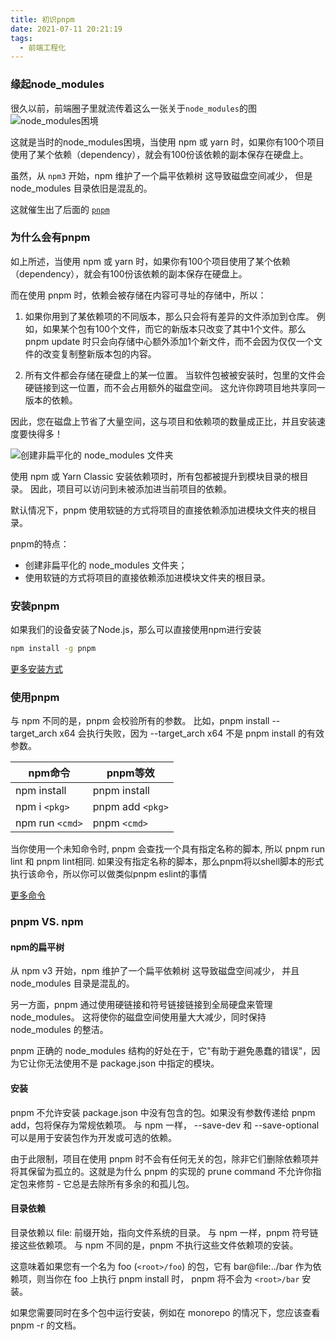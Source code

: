 ```yaml
---
title: 初识pnpm
date: 2021-07-11 20:21:19
tags:
  - 前端工程化
---
```


### 缘起node_modules
很久以前，前端圈子里就流传着这么一张关于`node_modules`的图
![node_modules困境](/images/58/node_modules.jpg)

这就是当时的node_modules困境，当使用 npm 或 yarn 时，如果你有100个项目使用了某个依赖（dependency），就会有100份该依赖的副本保存在硬盘上。

虽然，从 `npm3` 开始，npm 维护了一个扁平依赖树 这导致磁盘空间减少， 但是 node_modules 目录依旧是混乱的。

这就催生出了后面的 [`pnpm`](https://pnpm.io/)

### 为什么会有pnpm
如上所述，当使用 npm 或 yarn 时，如果你有100个项目使用了某个依赖（dependency），就会有100份该依赖的副本保存在硬盘上。

而在使用 pnpm 时，依赖会被存储在内容可寻址的存储中，所以：
1. 如果你用到了某依赖项的不同版本，那么只会将有差异的文件添加到仓库。 例如，如果某个包有100个文件，而它的新版本只改变了其中1个文件。那么 pnpm update 时只会向存储中心额外添加1个新文件，而不会因为仅仅一个文件的改变复制整新版本包的内容。

2. 所有文件都会存储在硬盘上的某一位置。 当软件包被被安装时，包里的文件会硬链接到这一位置，而不会占用额外的磁盘空间。 这允许你跨项目地共享同一版本的依赖。

因此，您在磁盘上节省了大量空间，这与项目和依赖项的数量成正比，并且安装速度要快得多！

![创建非扁平化的 node_modules 文件夹](/images/58/node-modules-structure.jpeg)

使用 npm 或 Yarn Classic 安装依赖项时，所有包都被提升到模块目录的根目录。 因此，项目可以访问到未被添加进当前项目的依赖。

默认情况下，pnpm 使用软链的方式将项目的直接依赖添加进模块文件夹的根目录。

pnpm的特点：
- 创建非扁平化的 node_modules 文件夹；
- 使用软链的方式将项目的直接依赖添加进模块文件夹的根目录。

### 安装pnpm
如果我们的设备安装了Node.js，那么可以直接使用npm进行安装
  ```sh
  npm install -g pnpm
  ```
[更多安装方式](https://pnpm.io/zh/installation)

### 使用pnpm
与 npm 不同的是，pnpm 会校验所有的参数。 比如，pnpm install --target_arch x64 会执行失败，因为 --target_arch x64 不是 pnpm install 的有效参数。

| npm命令 | pnpm等效 |
| - | - |
| npm install | pnpm install |
| npm i `<pkg>` | pnpm add `<pkg>` |
| npm run `<cmd>` | pnpm `<cmd>` |

当你使用一个未知命令时, pnpm 会查找一个具有指定名称的脚本, 所以 pnpm run lint 和 pnpm lint相同. 如果没有指定名称的脚本，那么pnpm将以shell脚本的形式执行该命令，所以你可以做类似pnpm eslint的事情

[更多命令](https://pnpm.io/zh/cli/add)

### pnpm VS. npm
#### npm的扁平树
从 npm v3 开始，npm 维护了一个扁平依赖树 这导致磁盘空间减少， 并且node_modules 目录是混乱的。

另一方面，pnpm 通过使用硬链接和符号链接链接到全局硬盘来管理node_modules。 这将使你的磁盘空间使用量大大减少，同时保持node_modules 的整洁。

pnpm 正确的 node_modules 结构的好处在于，它"有助于避免愚蠢的错误"，因为它让你无法使用不是 package.json 中指定的模块。

#### 安装
pnpm 不允许安装 package.json 中没有包含的包。如果没有参数传递给 pnpm add，包将保存为常规依赖项。 与 npm 一样， --save-dev 和 --save-optional 可以是用于安装包作为开发或可选的依赖。

由于此限制，项目在使用 pnpm 时不会有任何无关的包，除非它们删除依赖项并将其保留为孤立的。这就是为什么 pnpm 的实现的 prune command 不允许你指定包来修剪 - 它总是去除所有多余的和孤儿包。

#### 目录依赖
目录依赖以 file: 前缀开始，指向文件系统的目录。 与 npm 一样，pnpm 符号链接这些依赖项。 与 npm 不同的是，pnpm 不执行这些文件依赖项的安装。

这意味着如果您有一个名为 foo (`<root>/foo`) 的包，它有 bar@file:../bar 作为依赖项，则当你在 foo 上执行 pnpm install 时， pnpm 将不会为 `<root>/bar` 安装。

如果您需要同时在多个包中运行安装，例如在 monorepo 的情况下，您应该查看 pnpm -r 的文档。
